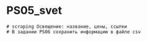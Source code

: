 # PS05_svet
    # scraping Освещение: название, цены, ссылки
    # В задании PS06 сохранить информацию в файле csv
 

